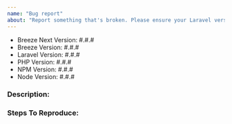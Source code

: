```yaml
---
name: "Bug report"
about: "Report something that's broken. Please ensure your Laravel version is still supported: https://laravel.com/docs/releases#support-policy"
---
```


<!-- DO NOT THROW THIS AWAY -->
<!-- Fill out the FULL versions with patch versions -->

- Breeze Next Version: #.#.#
- Breeze Version: #.#.#
- Laravel Version: #.#.#
- PHP Version: #.#.#
- NPM Version: #.#.#
- Node Version: #.#.#

### Description:


### Steps To Reproduce:

<!-- If possible, please provide a GitHub repository to demonstrate your issue -->
<!-- laravel new bug-report --github="--public" -->
